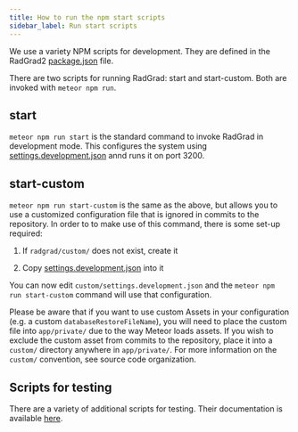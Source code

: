 ```yaml
---
title: How to run the npm start scripts
sidebar_label: Run start scripts
---
```


We use a variety NPM scripts for development. They are defined in the RadGrad2 [package.json](https://github.com/radgrad/radgrad2/blob/master/app/package.json) file.

There are two scripts for running RadGrad: start and start-custom.
 Both are invoked with `meteor npm run`.

## start

`meteor npm run start` is the standard command to invoke RadGrad in development mode.  This configures the system using [settings.development.json](https://github.com/radgrad/radgrad2/blob/master/config/settings.development.json) annd runs it on port 3200.

## start-custom

`meteor npm run start-custom` is the same as the above, but allows you to use a customized configuration file that is ignored in commits to the repository. In order to to make use of this command, there is some set-up required:

  1.  If `radgrad/custom/` does not exist, create it

  2. Copy [settings.development.json](https://github.com/radgrad/radgrad/blob/master/config/settings.development.json) into it

You can now edit `custom/settings.development.json` and the `meteor npm run start-custom` command will use that configuration.

Please be aware that if you want to use custom Assets in your configuration (e.g. a custom `databaseRestoreFileName`), you will need to place the custom file into `app/private/` due to the way Meteor loads assets. If you wish to exclude the custom asset from commits to the repository, place it into a `custom/` directory anywhere in `app/private/`. For more information on the `custom/` convention, see source code organization.

## Scripts for testing

There are a variety of additional scripts for testing. Their documentation is available [here](../../testing/reference/testing-scripts).
